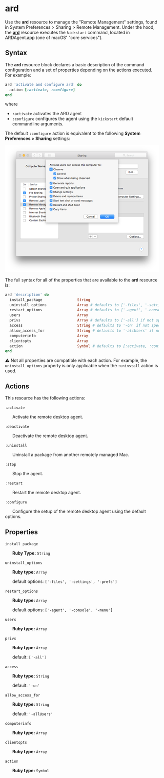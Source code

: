 ard
===

Use the **ard** resource to manage the "Remote Management" settings, found in System
Preferences > Sharing > Remote Management. Under the hood, the [**ard**](https://github.com/Microsoft/macos-cookbook/blob/master/resources/ard.rb) resource
executes the `kickstart` command, located in ARDAgent.app (one of macOS' "core services").

Syntax
------

The **ard** resource block declares a basic description of the command configuration
and a set of properties depending on the actions executed. For example:

```ruby
ard 'activate and configure ard' do
  action [:activate, :configure]
end
```

where

- `:activate` activates the ARD agent
- `:configure` configures the agent using the `kickstart` default commandline arguments.

The default `:configure` action is equivalent to the following
**System Preferences > Sharing** settings:

![Sharing Preferences](sharing_preferences.png)

The full syntax for all of the properties that are available to the **ard**
resource is:

```ruby
ard 'description' do
  install_package                String
  uninstall_options              Array # defaults to ['-files', '-settings', '-prefs'] if not specified
  restart_options                Array # defaults to ['-agent', '-console', '-menu'] if not specified
  users                          Array
  privs                          Array # defaults to ['-all'] if not specified
  access                         String # defaults to '-on' if not specified
  allow_access_for               String # defaults to '-allUsers' if not specified
  computerinfo                   Array
  clientopts                     Array
  action                         Symbol # defaults to [:activate, :configure] if not specified
end
```

:warning: Not all properties are compatible with each action. For example, the
`uninstall_options` property is only applicable when the `:uninstall` action is used.

Actions
-------

This resource has the following actions:

`:activate`

&nbsp;&nbsp;&nbsp;&nbsp;&nbsp;&nbsp;Activate the remote desktop agent.

`:deactivate`

&nbsp;&nbsp;&nbsp;&nbsp;&nbsp;&nbsp;Deactivate the remote desktop agent.

`:uninstall`

&nbsp;&nbsp;&nbsp;&nbsp;&nbsp;&nbsp;Uninstall a package from another remotely
managed Mac.

`:stop`

&nbsp;&nbsp;&nbsp;&nbsp;&nbsp;&nbsp;Stop the agent.

`:restart`

&nbsp;&nbsp;&nbsp;&nbsp;&nbsp;&nbsp;Restart the remote desktop agent.

`:configure`

&nbsp;&nbsp;&nbsp;&nbsp;&nbsp;&nbsp;Configure the setup of the remote desktop
agent using the default options.

Properties
----------

`install_package`

&nbsp;&nbsp;&nbsp;&nbsp;&nbsp;&nbsp;**Ruby Type:** `String`

`uninstall_options`

&nbsp;&nbsp;&nbsp;&nbsp;&nbsp;&nbsp;**Ruby type:** `Array`

&nbsp;&nbsp;&nbsp;&nbsp;&nbsp;&nbsp;default options: `['-files', '-settings', '-prefs']`

`restart_options`

&nbsp;&nbsp;&nbsp;&nbsp;&nbsp;&nbsp;**Ruby type:** `Array`

&nbsp;&nbsp;&nbsp;&nbsp;&nbsp;&nbsp;default options: `['-agent', '-console', '-menu']`

`users`

&nbsp;&nbsp;&nbsp;&nbsp;&nbsp;&nbsp;**Ruby type:** `Array`

`privs`

&nbsp;&nbsp;&nbsp;&nbsp;&nbsp;&nbsp;**Ruby type:** `Array`

&nbsp;&nbsp;&nbsp;&nbsp;&nbsp;&nbsp;default: `['-all']`

`access`

&nbsp;&nbsp;&nbsp;&nbsp;&nbsp;&nbsp;**Ruby type:** `String`

&nbsp;&nbsp;&nbsp;&nbsp;&nbsp;&nbsp;default: `'-on'`

`allow_access_for`

&nbsp;&nbsp;&nbsp;&nbsp;&nbsp;&nbsp;**Ruby type:** `String`

&nbsp;&nbsp;&nbsp;&nbsp;&nbsp;&nbsp;default: `'-allUsers'`

`computerinfo`

&nbsp;&nbsp;&nbsp;&nbsp;&nbsp;&nbsp;**Ruby type:** `Array`

`clientopts`

&nbsp;&nbsp;&nbsp;&nbsp;&nbsp;&nbsp;**Ruby type:** `Array`

`action`

&nbsp;&nbsp;&nbsp;&nbsp;&nbsp;&nbsp;**Ruby type:** `Symbol`
